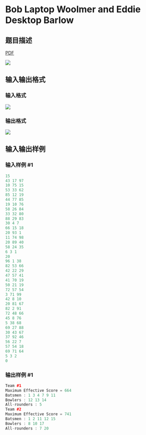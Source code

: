 # Bob Laptop Woolmer and Eddie Desktop Barlow

## 题目描述

[problemUrl]: https://uva.onlinejudge.org/index.php?option=com_onlinejudge&Itemid=8&category=12&page=show_problem&problem=1013

[PDF](https://uva.onlinejudge.org/external/100/p10072.pdf)

![](https://cdn.luogu.com.cn/upload/vjudge_pic/UVA10072/128ab8d24da9632b0dcdf4df34ab4da8296bfe90.png)

## 输入输出格式

### 输入格式

![](https://cdn.luogu.com.cn/upload/vjudge_pic/UVA10072/b2422e644bfb10e0ee66130bb3fb733156431596.png)

### 输出格式

![](https://cdn.luogu.com.cn/upload/vjudge_pic/UVA10072/0be4989aa11159f71e7333ce7815df59b6b0b83b.png)

## 输入输出样例

### 输入样例 #1

```cpp
15
43 17 97
10 75 15
53 33 62
85 12 19
44 77 85
19 10 76
58 26 84
33 32 80
88 29 83
30 4 7
66 15 18
20 93 1
11 74 98
20 89 40
58 24 35
6 3 1
20
96 1 38
82 53 66
42 22 29
47 57 41
41 70 19
50 21 19
72 57 54
3 71 99
42 8 10
20 81 67
82 2 91
72 48 66
45 8 76
5 38 68
69 27 88
30 43 67
37 92 46
56 22 7
57 54 18
69 71 64
5 3 2
0
```


### 输出样例 #1

```cpp
Team #1
Maximum Effective Score = 664
Batsmen : 1 3 4 7 9 11
Bowlers : 12 13 14
All-rounders : 5
Team #2
Maximum Effective Score = 741
Batsmen : 1 2 11 12 15
Bowlers : 8 10 17
All-rounders : 7 20
```


